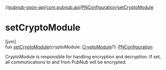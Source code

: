 //[pubnub-gson-api](../../../index.md)/[com.pubnub.api](../index.md)/[PNConfiguration](index.md)/[setCryptoModule](set-crypto-module.md)

# setCryptoModule

[jvm]\
fun [setCryptoModule](set-crypto-module.md)(cryptoModule: [CryptoModule](../../../../../pubnub-core/pubnub-core-api/pubnub-core-api/com.pubnub.api.crypto/-crypto-module/index.md)?): [PNConfiguration](index.md)

CryptoModule is responsible for handling encryption and decryption. If set, all communications to and from PubNub will be encrypted.
